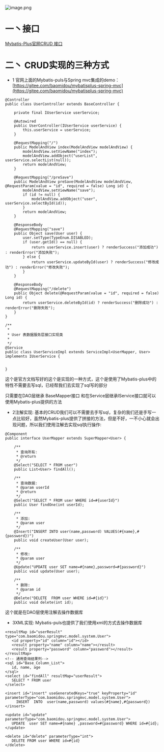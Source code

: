 ![image.png](https://upload-images.jianshu.io/upload_images/5260759-878e9630274ce328.png?imageMogr2/auto-orient/strip%7CimageView2/2/w/1240)
# 一丶接口
[Mybatis-Plus官网CRUD 接口](https://mp.baomidou.com/guide/crud-interface.html#mapper-crud-%E6%8E%A5%E5%8F%A3)

# 二丶 CRUD实现的三种方式
- 1 官网上面的Mybatis-puls与Spring mvc集成的demo：[https://gitee.com/baomidou/mybatisplus-spring-mvc](https://gitee.com/baomidou/mybatisplus-spring-mvc)

```
@Controller
public class UserController extends BaseController {

    private final IUserService userService;

    @Autowired
    public UserController(IUserService userService) {
        this.userService = userService;
    }

    @RequestMapping("/")
    public ModelAndView index(ModelAndView modelAndView) {
        modelAndView.setViewName("index");
        modelAndView.addObject("userList", userService.selectList(null));
        return modelAndView;
    }

    @RequestMapping("/preSave")
    public ModelAndView preSave(ModelAndView modelAndView, @RequestParam(value = "id", required = false) Long id) {
        modelAndView.setViewName("save");
        if (id != null) {
            modelAndView.addObject("user", userService.selectById(id));
        }
        return modelAndView;
    }

    @ResponseBody
    @RequestMapping("save")
    public Object save(User user) {
        user.setType(TypeEnum.DISABLED);
        if (user.getId() == null) {
            return userService.insert(user) ? renderSuccess("添加成功") : renderError("添加失败");
        } else {
            return userService.updateById(user) ? renderSuccess("修改成功") : renderError("修改失败");
        }
    }

    @ResponseBody
    @RequestMapping("/delete")
    public Object delete(@RequestParam(value = "id", required = false) Long id) {
        return userService.deleteById(id) ? renderSuccess("删除成功") : renderError("删除失败");
    }
}
```

```
/**
 *
 * User 表数据服务层接口实现类
 *
 */
@Service
public class UserServiceImpl extends ServiceImpl<UserMapper, User> implements IUserService {


}
```
这个是官方文档写好的这个是实现的一种方式，这个是使用了Mybatis-plus中的特性不需要去写sql，已经帮我们去实现了sql写的部分 

只需要在DAO层继承 BaseMapper接口 和在Service层继承IService接口就可以使用Mybatis-plus提供的方法

- 2注解实现:
基本的CRUD我们可以不需要去手写sql，复杂的我们还是手写一点比较好，虽然Mybatis-plus提供了拼接的方法，但是不好，一不小心就会出现问题，所以我们使用注解去实现sql执行操作:
```
@Component
public interface UserMapper extends SuperMapper<User> {

    /**
     * 查询所有:
     * @return
     */
    @Select("SELECT * FROM user")
    public List<User> findAll();

    /**
     * 查询数据:
     * @param userId
     * @return
     */
    @Select("SELECT * FROM user WHERE id=#{userId}")
    public User findOne(int userId);

    /**
     * 添加:
     * @param user
     */
    @Insert("INSERT INTO user(name,password) VALUES(#{name},#{password})")
    public void createUser(User user);

    /**
     * 修改:
     * @param user
     */
    @Update("UPDATE user SET name=#{name},password=#{password}")
    public void update(User user);

    /**
     * 删除:
     * @param id
     */
    @Delete("DELETE  FROM user WHERE id=#{id}")
    public void delete(int id);
```
这个就是在DAO层使用注解去操作数据库
- 3XML实现:
Mybatis-puls也提供了我们使用xml的方式去操作数据库
```
<resultMap id="userResult" type="com.baomidou.springmvc.model.system.User">
   <id property="id" column="id"></id>
   <result property="name" column="name"></result>
   <result property="password" column="password"></result>
</resultMap>
<!-- 通用查询结果列-->
<sql id="Base_Column_List">
   id, name, age
</sql>
<select id="findAll" resultMap="userResult">
   SELECT * FROM user
</select>

<insert id="insert" useGeneratedKeys="true" keyProperty="id" parameterType="com.baomidou.springmvc.model.system.User">
     INSERT  INTO  user(name,password) values(#{name},#{password})
</insert>

<update id="update" parameterType="com.baomidou.springmvc.model.system.User">
   UPDATE  user SET name=#{name} ,password=#{password} WHERE id=#{id};
</update>

<delete id="delete" parameterType="int">
   DELETE FROM user WHERE id=#{id}
</delete>
```

